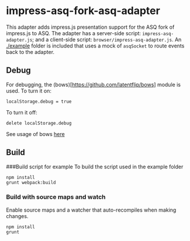 impress-asq-fork-asq-adapter
===
This adapter adds impress.js presentation support for the ASQ fork of impress.js to ASQ. The adapter has a server-side script: `impress-asq-adapter.js`; and a client-side script: `browser/impress-asq-adapter.js`. An [./example](./example/) folder is included that uses a mock of `asqSocket` to route events back to the adapter. 

Debug
------
For debugging, the (bows)[https://github.com/latentflip/bows] module is used.
To turn it on:

    localStorage.debug = true
To turn it off:

    delete localStorage.debug

See usage of bows [here](https://github.com/latentflip/bows#usage)

Build
--------------
###Build script for example
To build the script used in the example folder

    npm install
    grunt webpack:build

### Build with source maps and watch
Enable source maps and a watcher that auto-recompiles when making changes.

    npm install
    grunt